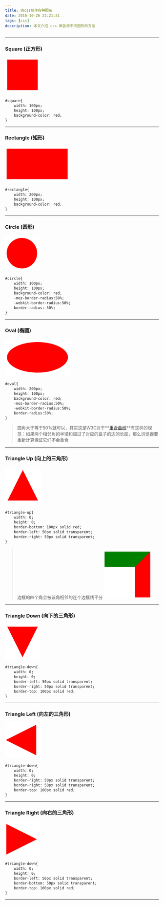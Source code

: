 ```yaml
---
title: 纯css制作各种图形
date: 2016-10-26 22:21:51
tags: [css]
description: 本文介绍 css 画各种不同图形的方法
---
```

----------------------------------------------

### Square (正方形)
![alt](/images/纯css制作各种图形/square.png)

	#square{
		width: 100px;
		height: 100px;
		background-color: red;
	}
-------------------------------
### Rectangle (矩形)
![alt](/images/纯css制作各种图形/rectangle.png)

	#rectangle{
		width: 200px;
		height: 100px;
		background-color: red;
    }
--------------------------------
### Circle (圆形)
![alt](/images/纯css制作各种图形/circle.png)

	#circle{
		width: 100px;
		height: 100px;
		background-color: red;
		-moz-border-radius:50%;
		-webkit-border-radius:50%;
		border-radius: 50%;
    }
------------------------------
### Oval (椭圆)
![alt](/images/纯css制作各种图形/oval.png)

	#oval{
		width: 200px;
		height: 100px;
		background-color: red;
		-moz-border-radius:50%;
		-webkit-border-radius:50%;
		border-radius:50%;
	}
>圆角大于等于50%就可以，其实这是W3C对于**[重合曲线](https://www.w3.org/TR/css3-background/#corner-overlap)**有这样的规范：如果两个相邻角的半径和超过了对应的盒子的边的长度，那么浏览器要重新计算保证它们不会重合

--------------------------------
### Triangle Up (向上的三角形)
![alt](/images/纯css制作各种图形/triangle-up.png)

	#triangle-up{
		width: 0;
		height: 0;
		border-bottom: 100px solid red;
		border-left: 50px solid transparent;
		border-right: 50px solid transparent;
	}
>边框的四个角会被该角相邻的连个边框线平分
>![alt](/images/纯css制作各种图形/border-triangle-split.png)

--------------------------------
### Triangle Down (向下的三角形)
![alt](/images/纯css制作各种图形/triangle-down.png)

	#triangle-down{
		width: 0;
		height: 0;
		border-left: 50px solid transparent;
		border-right: 50px solid transparent;
		border-top: 100px solid red;
	}
----------------------------------
### Triangle Left (向左的三角形)
![alt](/images/纯css制作各种图形/triangle-left.png)

	#triangle-down{
		width: 0;
		height: 0;
		border-right: 50px solid transparent;
		border-right: 50px solid transparent;
		border-top: 100px solid red;
	}
-------------------------------------------
### Triangle Right (向右的三角形)
![alt](/images/纯css制作各种图形/triangle-right.png)

	#triangle-down{
		width: 0;
		height: 0;
		border-left: 50px solid transparent;
		border-bottom: 50px solid transparent;
		border-top: 100px solid red;
	}
--------------------------------------------